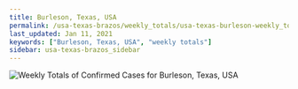 ```yaml
---
title: Burleson, Texas, USA
permalink: /usa-texas-brazos/weekly_totals/usa-texas-burleson-weekly_totals.html
last_updated: Jan 11, 2021
keywords: ["Burleson, Texas, USA", "weekly totals"]
sidebar: usa-texas-brazos_sidebar
---
```


![Weekly Totals of Confirmed Cases for Burleson, Texas, USA](/covid_tracker/images/graphs/usa-texas-burleson-weekly_totals_graph.png)
